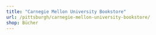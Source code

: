 ```yaml
---
title: "Carnegie Mellon University Bookstore"
url: /pittsburgh/carnegie-mellon-university-bookstore/
shop: Bücher
---
```

